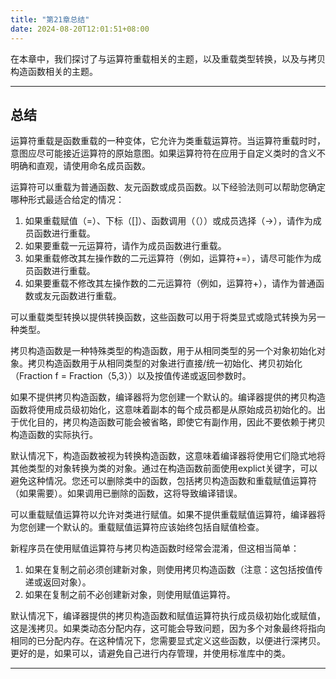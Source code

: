 ```yaml
---
title: "第21章总结"
date: 2024-08-20T12:01:51+08:00
---
```


在本章中，我们探讨了与运算符重载相关的主题，以及重载类型转换，以及与拷贝构造函数相关的主题。

***
## 总结

运算符重载是函数重载的一种变体，它允许为类重载运算符。当运算符重载时时，意图应尽可能接近运算符的原始意图。如果运算符符在应用于自定义类时的含义不明确和直观，请使用命名成员函数。

运算符可以重载为普通函数、友元函数或成员函数。以下经验法则可以帮助您确定哪种形式最适合给定的情况：

1. 如果重载赋值（=）、下标（[]）、函数调用（（））或成员选择（->），请作为成员函数进行重载。
2. 如果要重载一元运算符，请作为成员函数进行重载。
3. 如果重载修改其左操作数的二元运算符（例如，运算符+=），请尽可能作为成员函数进行重载。
4. 如果要重载不修改其左操作数的二元运算符（例如，运算符+），请作为普通函数或友元函数进行重载。


可以重载类型转换以提供转换函数，这些函数可以用于将类显式或隐式转换为另一种类型。

拷贝构造函数是一种特殊类型的构造函数，用于从相同类型的另一个对象初始化对象。拷贝构造函数用于从相同类型的对象进行直接/统一初始化、拷贝初始化（Fraction f = Fraction（5,3））以及按值传递或返回参数时。

如果不提供拷贝构造函数，编译器将为您创建一个默认的。编译器提供的拷贝构造函数将使用成员级初始化，这意味着副本的每个成员都是从原始成员初始化的。出于优化目的，拷贝构造函数可能会被省略，即使它有副作用，因此不要依赖于拷贝构造函数的实际执行。

默认情况下，构造函数被视为转换构造函数，这意味着编译器将使用它们隐式地将其他类型的对象转换为类的对象。通过在构造函数前面使用explict关键字，可以避免这种情况。您还可以删除类中的函数，包括拷贝构造函数和重载赋值运算符（如果需要）。如果调用已删除的函数，这将导致编译错误。

可以重载赋值运算符以允许对类进行赋值。如果不提供重载赋值运算符，编译器将为您创建一个默认的。重载赋值运算符应该始终包括自赋值检查。

新程序员在使用赋值运算符与拷贝构造函数时经常会混淆，但这相当简单：

1. 如果在复制之前必须创建新对象，则使用拷贝构造函数（注意：这包括按值传递或返回对象）。
2. 如果在复制之前不必创建新对象，则使用赋值运算符。

默认情况下，编译器提供的拷贝构造函数和赋值运算符执行成员级初始化或赋值，这是浅拷贝。如果类动态分配内存，这可能会导致问题，因为多个对象最终将指向相同的已分配内存。在这种情况下，您需要显式定义这些函数，以便进行深拷贝。更好的是，如果可以，请避免自己进行内存管理，并使用标准库中的类。

***
